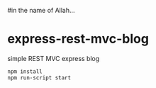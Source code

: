 #in the name of Allah...
# express-rest-mvc-blog
simple REST MVC express blog

```
npm install
npm run-script start
```
